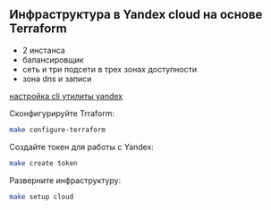 ## Инфраструктура в Yandex cloud на основе Terraform

 - 2 инстанса
 - балансировщик
 - сеть и три подсети в трех зонах доступности
 - зона dns и записи

[настройка cli утилиты yandex](https://cloud.yandex.ru/docs/cli/quickstart)

Сконфигурируйте Trraform:

```bash
make configure-terraform
```

Создайте токен для работы с Yandex:

```bash
make create token
```

Разверните инфраструктуру:

```bash
make setup cloud
```
